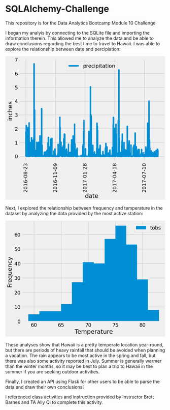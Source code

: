 # SQLAlchemy-Challenge
This repository is for the Data Analytics Bootcamp Module 10 Challenge

I began my analyis by connecting to the SQLite file and importing the information therein. This allowed me to analyze the data and be able to draw conclusions regarding the best time to travel to Hawaii. I was able to explore the relationship between date and percipiation: 

![precp](Images/precipitation.png)


Next, I explored the relationship between frequency and temperature in the dataset by analyzing the data provided by the most active station:

![precp](images/temperature.png)


These analyses show that Hawaii is a pretty temperate location year-round, but there are periods of heavy rainfall that should be avoided when planning a vacation. The rain appears to be most active in the spring and fall, but there was also some activity reported in July. Summer is generally warmer than the winter months, so it may be best to plan a trip to Hawaii in the summer if you are seeking outdoor activities.

Finally, I created an API using Flask for other users to be able to parse the data and draw their own conclusions!

I referenced class activities and instruction provided by Instructor Brett Barnes and TA Ally Qi to complete this activity.
